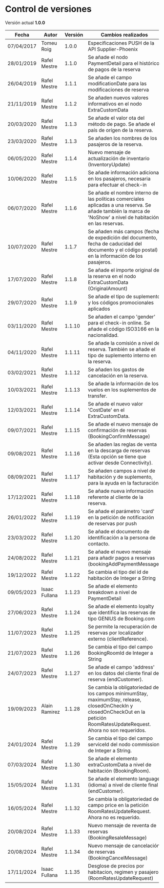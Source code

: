 # Control de versiones

<aside class="notice">Versión actual <b>1.0.0</b></aside>

Fecha | Autor | Versión | Cambios realizados
--------- | ----------- |---------| ----------- 
07/04/2017 | Tomeu Roig | 1.0.0   | Especificaciones PUSH de la API Supplier-Phoenix
28/01/2019 | Rafel Mestre | 1.1.0   | Se añade el nodo PaymentDetail para el histórico de pagos de la reserva
26/04/2019 | Rafel Mestre | 1.1.1   | Se añade el campo modificationDate para las modificaciones de reserva
21/11/2019 | Rafel Mestre | 1.1.2   | Se añaden nuevos valores informativos en el nodo ExtraCustomData
20/03/2020 | Rafel Mestre | 1.1.3   | Se añade el valor ota del método de pago. Se añade el país de orígen de la reserva.
23/03/2020 | Rafel Mestre | 1.1.3   | Se añaden los nombres de los pasajeros de la reserva.
06/05/2020 | Rafel Mestre | 1.1.4   | Nuevo mensaje de actualización de inventario (InventoryUpdate)
10/06/2020 | Rafel Mestre | 1.1.5   | Se añade información adicional en los pasajeros, necesaria para efectuar el check-in
06/07/2020 | Rafel Mestre | 1.1.6   | Se añade el nombre interno de las políticas comerciales aplicadas a una reserva. Se añade también la marca de 'NoShow' a nivel de habitación, en las reservas.
10/07/2020 | Rafel Mestre | 1.1.7   | Se añaden más campos (fecha de expedición del documento, fecha de caducidad del documento y el código postal) en la información de los pasajeros.
17/07/2020 | Rafel Mestre | 1.1.8   | Se añade el importe original de la reserva en el nodo ExtraCustomData (OriginalAmount)
29/07/2020 | Rafel Mestre | 1.1.9   | Se añade el tipo de suplemento y los códigos promocionales aplicados
03/11/2020 | Rafel Mestre | 1.1.10  | Se añaden el campo 'gender' para el check-in online. Se añade el código ISO3166 en la nacionalidad.
04/11/2020 | Rafel Mestre | 1.1.11  | Se añade la comisión a nivel de reserva. También se añade el tipo de suplemento interno en la reserva.
03/02/2021 | Rafel Mestre | 1.1.12  | Se añaden los gastos de cancelación en la reserva.
10/03/2021 | Rafel Mestre | 1.1.13  | Se añade la información de los vuelos en los suplementos de transfer.
12/03/2021 | Rafel Mestre | 1.1.14  | Se añade el nuevo valor 'CostDate' en el ExtraCustomData.
09/07/2021 | Rafel Mestre | 1.1.15  | Se añade el nuevo mensaje de confirmación de reservas (BookingConfirmMessage)
09/08/2021 | Rafel Mestre | 1.1.16  | Se añaden las reglas de venta en la descarga de reservas (Esta opción se tiene que activar desde Connectivity).
08/09/2021 | Rafel Mestre | 1.1.17  | Se añaden campos a nivel de habitación y de suplemento, para la ayuda en la facturación.
17/12/2021 | Rafel Mestre | 1.1.18  | Se añade nueva información referente al cliente de la reserva.
26/01/2022 | Rafel Mestre | 1.1.19  | Se añade el parámetro 'card' en la petición de notificación de reservas por push
23/03/2022 | Rafel Mestre | 1.1.20  | Se añade el documento de identificación a la persona de contacto.
24/08/2022 | Rafel Mestre | 1.1.21  | Se añade el nuevo mensaje para añadir pagos a reservas (bookingAddPaymentMessage)
19/12/2022 | Rafel Mestre | 1.1.22  | Se cambia el tipo del id de habitación de Integer a String
09/05/2023 | Isaac Fullana | 1.1.23  | Se añade el elemento breakdown a nivel de PaymentDetail
27/06/2023 | Rafel Mestre | 1.1.24  | Se añade el elemento loyalty que identifica las reservas de tipo GENIUS de Booking.com
11/07/2023 | Rafel Mestre | 1.1.25  | Se permite la recuperación de reservas por localizador externo (clientReference).
21/07/2023 | Rafel Mestre | 1.1.26  | Se cambia el tipo del campo BookingRoomId de Integer a String
24/07/2023 | Rafel Mestre | 1.1.27  | Se añade el campo 'address' en los datos del cliente final de reserva (endCustomer).
19/09/2023 | Alain Ramirez | 1.1.28  | Se cambia la obligatoriedad de los campos minimumStay, maximumStay, release, closedOnCheckIn y closedOnCheckOut en la petición RoomRatesUpdateRequest. Ahora no son requeridos.
24/01/2024 | Rafel Mestre | 1.1.29 | Se cambia el tipo del campo serviceId del nodo commission, de Integer a String.
07/03/2024 | Rafel Mestre | 1.1.30 | Se añade el elemento extraCustomData a nivel de habitación (BookingRoom).
15/05/2024 | Rafel Mestre | 1.1.31 | Se añade el elemento language (idioma) a nivel de cliente final (endCustomer).
16/05/2024 | Rafel Mestre | 1.1.32 | Se cambia la obligatoriedad del campo price en la petición RoomRatesUpdateRequest. Ahora no es requerido.
20/08/2024 | Rafel Mestre | 1.1.33 | Nuevo mensaje de reventa de reservas (BookingResaleMessage)
20/08/2024 | Rafel Mestre | 1.1.34 | Nuevo mensaje de cancelación de reservas (BookingCancelMessage)
17/11/2024 | Isaac Fullana | 1.1.35 | Desglose de precios por habitacion, regimen y pasajero (RoomRatesUpdateRequest)
